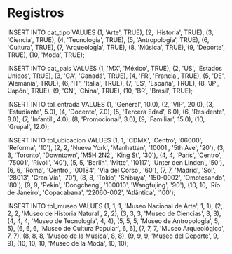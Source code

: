 # Registros
INSERT INTO cat_tipo VALUES 
(1, 'Arte', TRUE), 
(2, 'Historia', TRUE), 
(3, 'Ciencia', TRUE), 
(4, 'Tecnología', TRUE), 
(5, 'Antropología', TRUE), 
(6, 'Cultura', TRUE), 
(7, 'Arqueología', TRUE), 
(8, 'Música', TRUE), 
(9, 'Deporte', TRUE), 
(10, 'Moda', TRUE);

INSERT INTO cat_pais VALUES 
(1, 'MX', 'México', TRUE), 
(2, 'US', 'Estados Unidos', TRUE), 
(3, 'CA', 'Canadá', TRUE), 
(4, 'FR', 'Francia', TRUE), 
(5, 'DE', 'Alemania', TRUE), 
(6, 'IT', 'Italia', TRUE), 
(7, 'ES', 'España', TRUE), 
(8, 'JP', 'Japón', TRUE), 
(9, 'CN', 'China', TRUE), 
(10, 'BR', 'Brasil', TRUE);

INSERT INTO tbl_entrada VALUES 
(1, 'General', 10.0), 
(2, 'VIP', 20.0), 
(3, 'Estudiante', 5.0), 
(4, 'Docente', 7.0), 
(5, 'Tercera Edad', 6.0), 
(6, 'Residente', 8.0), 
(7, 'Infantil', 4.0), 
(8, 'Promocional', 3.0), 
(9, 'Familiar', 15.0), 
(10, 'Grupal', 12.0);

INSERT INTO tbl_ubicacion VALUES 
(1, 1, 'CDMX', 'Centro', '06000', 'Reforma', '10'), 
(2, 2, 'Nueva York', 'Manhattan', '10001', '5th Ave', '20'), 
(3, 3, 'Toronto', 'Downtown', 'M5H 2N2', 'King St', '30'), 
(4, 4, 'París', 'Centro', '75001', 'Rivoli', '40'), 
(5, 5, 'Berlín', 'Mitte', '10117', 'Unter den Linden', '50'), 
(6, 6, 'Roma', 'Centro', '00184', 'Via del Corso', '60'), 
(7, 7, 'Madrid', 'Sol', '28013', 'Gran Vía', '70'), 
(8, 8, 'Tokio', 'Shibuya', '150-0002', 'Omotesando', '80'), 
(9, 9, 'Pekín', 'Dongcheng', '100010', 'Wangfujing', '90'), 
(10, 10, 'Río de Janeiro', 'Copacabana', '22060-002', 'Atlântica', '100');

INSERT INTO tbl_museo VALUES 
(1, 1, 1, 'Museo Nacional de Arte', 1, 1), 
(2, 2, 2, 'Museo de Historia Natural', 2, 2), 
(3, 3, 3, 'Museo de Ciencias', 3, 3), 
(4, 4, 4, 'Museo de Tecnología', 4, 4), 
(5, 5, 5, 'Museo de Antropología', 5, 5), 
(6, 6, 6, 'Museo de Cultura Popular', 6, 6),
 (7, 7, 7, 'Museo Arqueológico', 7, 7), 
(8, 8, 8, 'Museo de la Música', 8, 8), 
(9, 9, 9, 'Museo del Deporte', 9, 9), 
(10, 10, 10, 'Museo de la Moda', 10, 10);
